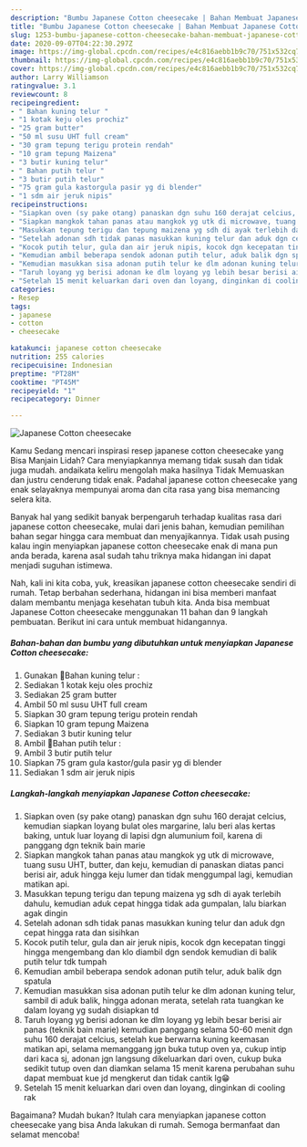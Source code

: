 ```yaml
---
description: "Bumbu Japanese Cotton cheesecake | Bahan Membuat Japanese Cotton cheesecake Yang Lezat Sekali"
title: "Bumbu Japanese Cotton cheesecake | Bahan Membuat Japanese Cotton cheesecake Yang Lezat Sekali"
slug: 1253-bumbu-japanese-cotton-cheesecake-bahan-membuat-japanese-cotton-cheesecake-yang-lezat-sekali
date: 2020-09-07T04:22:30.297Z
image: https://img-global.cpcdn.com/recipes/e4c816aebb1b9c70/751x532cq70/japanese-cotton-cheesecake-foto-resep-utama.jpg
thumbnail: https://img-global.cpcdn.com/recipes/e4c816aebb1b9c70/751x532cq70/japanese-cotton-cheesecake-foto-resep-utama.jpg
cover: https://img-global.cpcdn.com/recipes/e4c816aebb1b9c70/751x532cq70/japanese-cotton-cheesecake-foto-resep-utama.jpg
author: Larry Williamson
ratingvalue: 3.1
reviewcount: 8
recipeingredient:
- " Bahan kuning telur "
- "1 kotak keju oles prochiz"
- "25 gram butter"
- "50 ml susu UHT full cream"
- "30 gram tepung terigu protein rendah"
- "10 gram tepung Maizena"
- "3 butir kuning telur"
- " Bahan putih telur "
- "3 butir putih telur"
- "75 gram gula kastorgula pasir yg di blender"
- "1 sdm air jeruk nipis"
recipeinstructions:
- "Siapkan oven (sy pake otang) panaskan dgn suhu 160 derajat celcius, kemudian siapkan loyang bulat oles margarine, lalu beri alas kertas baking, untuk luar loyang di lapisi dgn alumunium foil, karena di panggang dgn teknik bain marie"
- "Siapkan mangkok tahan panas atau mangkok yg utk di microwave, tuang susu UHT, butter, dan keju, kemudian di panaskan diatas panci berisi air, aduk hingga keju lumer dan tidak menggumpal lagi, kemudian matikan api."
- "Masukkan tepung terigu dan tepung maizena yg sdh di ayak terlebih dahulu, kemudian aduk cepat hingga tidak ada gumpalan, lalu biarkan agak dingin"
- "Setelah adonan sdh tidak panas masukkan kuning telur dan aduk dgn cepat hingga rata dan sisihkan"
- "Kocok putih telur, gula dan air jeruk nipis, kocok dgn kecepatan tinggi hingga mengembang dan klo diambil dgn sendok kemudian di balik putih telur tdk tumpah"
- "Kemudian ambil beberapa sendok adonan putih telur, aduk balik dgn spatula"
- "Kemudian masukkan sisa adonan putih telur ke dlm adonan kuning telur, sambil di aduk balik, hingga adonan merata, setelah rata tuangkan ke dalam loyang yg sudah disiapkan td"
- "Taruh loyang yg berisi adonan ke dlm loyang yg lebih besar berisi air panas (teknik bain marie) kemudian panggang selama 50-60 menit dgn suhu 160 derajat celcius, setelah kue berwarna kuning keemasan matikan api, selama memanggang jgn buka tutup oven ya, cukup intip dari kaca sj, adonan jgn langsung dikeluarkan dari oven, cukup buka sedikit tutup oven dan diamkan selama 15 menit karena perubahan suhu dapat membuat kue jd mengkerut dan tidak cantik lg😁"
- "Setelah 15 menit keluarkan dari oven dan loyang, dinginkan di cooling rak"
categories:
- Resep
tags:
- japanese
- cotton
- cheesecake

katakunci: japanese cotton cheesecake 
nutrition: 255 calories
recipecuisine: Indonesian
preptime: "PT28M"
cooktime: "PT45M"
recipeyield: "1"
recipecategory: Dinner

---
```



![Japanese Cotton cheesecake](https://img-global.cpcdn.com/recipes/e4c816aebb1b9c70/751x532cq70/japanese-cotton-cheesecake-foto-resep-utama.jpg)

Kamu Sedang mencari inspirasi resep japanese cotton cheesecake yang Bisa Manjain Lidah? Cara menyiapkannya memang tidak susah dan tidak juga mudah. andaikata keliru mengolah maka hasilnya Tidak Memuaskan dan justru cenderung tidak enak. Padahal japanese cotton cheesecake yang enak selayaknya mempunyai aroma dan cita rasa yang bisa memancing selera kita.



Banyak hal yang sedikit banyak berpengaruh terhadap kualitas rasa dari japanese cotton cheesecake, mulai dari jenis bahan, kemudian pemilihan bahan segar hingga cara membuat dan menyajikannya. Tidak usah pusing kalau ingin menyiapkan japanese cotton cheesecake enak di mana pun anda berada, karena asal sudah tahu triknya maka hidangan ini dapat menjadi suguhan istimewa.


Nah, kali ini kita coba, yuk, kreasikan japanese cotton cheesecake sendiri di rumah. Tetap berbahan sederhana, hidangan ini bisa memberi manfaat dalam membantu menjaga kesehatan tubuh kita. Anda bisa membuat Japanese Cotton cheesecake menggunakan 11 bahan dan 9 langkah pembuatan. Berikut ini cara untuk membuat hidangannya.

<!--inarticleads1-->

##### Bahan-bahan dan bumbu yang dibutuhkan untuk menyiapkan Japanese Cotton cheesecake:

1. Gunakan  🍰Bahan kuning telur :
1. Sediakan 1 kotak keju oles prochiz
1. Sediakan 25 gram butter
1. Ambil 50 ml susu UHT full cream
1. Siapkan 30 gram tepung terigu protein rendah
1. Siapkan 10 gram tepung Maizena
1. Sediakan 3 butir kuning telur
1. Ambil  🍰Bahan putih telur :
1. Ambil 3 butir putih telur
1. Siapkan 75 gram gula kastor/gula pasir yg di blender
1. Sediakan 1 sdm air jeruk nipis




<!--inarticleads2-->

##### Langkah-langkah menyiapkan Japanese Cotton cheesecake:

1. Siapkan oven (sy pake otang) panaskan dgn suhu 160 derajat celcius, kemudian siapkan loyang bulat oles margarine, lalu beri alas kertas baking, untuk luar loyang di lapisi dgn alumunium foil, karena di panggang dgn teknik bain marie
1. Siapkan mangkok tahan panas atau mangkok yg utk di microwave, tuang susu UHT, butter, dan keju, kemudian di panaskan diatas panci berisi air, aduk hingga keju lumer dan tidak menggumpal lagi, kemudian matikan api.
1. Masukkan tepung terigu dan tepung maizena yg sdh di ayak terlebih dahulu, kemudian aduk cepat hingga tidak ada gumpalan, lalu biarkan agak dingin
1. Setelah adonan sdh tidak panas masukkan kuning telur dan aduk dgn cepat hingga rata dan sisihkan
1. Kocok putih telur, gula dan air jeruk nipis, kocok dgn kecepatan tinggi hingga mengembang dan klo diambil dgn sendok kemudian di balik putih telur tdk tumpah
1. Kemudian ambil beberapa sendok adonan putih telur, aduk balik dgn spatula
1. Kemudian masukkan sisa adonan putih telur ke dlm adonan kuning telur, sambil di aduk balik, hingga adonan merata, setelah rata tuangkan ke dalam loyang yg sudah disiapkan td
1. Taruh loyang yg berisi adonan ke dlm loyang yg lebih besar berisi air panas (teknik bain marie) kemudian panggang selama 50-60 menit dgn suhu 160 derajat celcius, setelah kue berwarna kuning keemasan matikan api, selama memanggang jgn buka tutup oven ya, cukup intip dari kaca sj, adonan jgn langsung dikeluarkan dari oven, cukup buka sedikit tutup oven dan diamkan selama 15 menit karena perubahan suhu dapat membuat kue jd mengkerut dan tidak cantik lg😁
1. Setelah 15 menit keluarkan dari oven dan loyang, dinginkan di cooling rak




Bagaimana? Mudah bukan? Itulah cara menyiapkan japanese cotton cheesecake yang bisa Anda lakukan di rumah. Semoga bermanfaat dan selamat mencoba!
